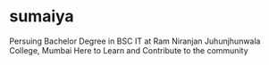 # sumaiya
Persuing Bachelor Degree in BSC IT at Ram Niranjan Juhunjhunwala College, Mumbai
Here to Learn and Contribute to the community
